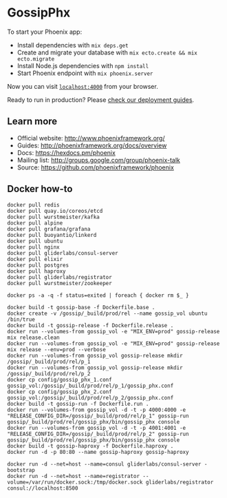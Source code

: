 # GossipPhx

To start your Phoenix app:

  * Install dependencies with `mix deps.get`
  * Create and migrate your database with `mix ecto.create && mix ecto.migrate`
  * Install Node.js dependencies with `npm install`
  * Start Phoenix endpoint with `mix phoenix.server`

Now you can visit [`localhost:4000`](http://localhost:4000) from your browser.

Ready to run in production? Please [check our deployment guides](http://www.phoenixframework.org/docs/deployment).

## Learn more

  * Official website: http://www.phoenixframework.org/
  * Guides: http://phoenixframework.org/docs/overview
  * Docs: https://hexdocs.pm/phoenix
  * Mailing list: http://groups.google.com/group/phoenix-talk
  * Source: https://github.com/phoenixframework/phoenix

## Docker how-to

```
docker pull redis
docker pull quay.io/coreos/etcd
docker pull wurstmeister/kafka
docker pull alpine
docker pull grafana/grafana
docker pull buoyantio/linkerd
docker pull ubuntu
docker pull nginx
docker pull gliderlabs/consul-server
docker pull elixir
docker pull postgres
docker pull haproxy
docker pull gliderlabs/registrator
docker pull wurstmeister/zookeeper

docker ps -a -q -f status=exited | foreach { docker rm $_ }

docker build -t gossip-base -f Dockerfile.base .
docker create -v /gossip/_build/prod/rel --name gossip_vol ubuntu /bin/true
docker build -t gossip-release -f Dockerfile.release . 
docker run --volumes-from gossip_vol -e "MIX_ENV=prod" gossip-release mix release.clean
docker run --volumes-from gossip_vol -e "MIX_ENV=prod" gossip-release mix release --env=prod --verbose
docker run --volumes-from gossip_vol gossip-release mkdir /gossip/_build/prod/rel/p_1
docker run --volumes-from gossip_vol gossip-release mkdir /gossip/_build/prod/rel/p_2
docker cp config/gossip_phx_1.conf gossip_vol:/gossip/_build/prod/rel/p_1/gossip_phx.conf
docker cp config/gossip_phx_2.conf gossip_vol:/gossip/_build/prod/rel/p_2/gossip_phx.conf
docker build -t gossip-run -f Dockerfile.run .
docker run --volumes-from gossip_vol -d -t -p 4000:4000 -e "RELEASE_CONFIG_DIR=/gossip/_build/prod/rel/p_1" gossip-run gossip/_build/prod/rel/gossip_phx/bin/gossip_phx console
docker run --volumes-from gossip_vol -d -t -p 4001:4001 -e "RELEASE_CONFIG_DIR=/gossip/_build/prod/rel/p_2" gossip-run gossip/_build/prod/rel/gossip_phx/bin/gossip_phx console
docker build -t gossip-haproxy -f Dockerfile.haproxy .
docker run -d -p 80:80 --name gossip-haproxy gossip-haproxy

docker run -d --net=host --name=consul gliderlabs/consul-server -bootstrap
docker run -d --net=host --name=registrator --volume=/var/run/docker.sock:/tmp/docker.sock gliderlabs/registrator consul://localhost:8500
```
